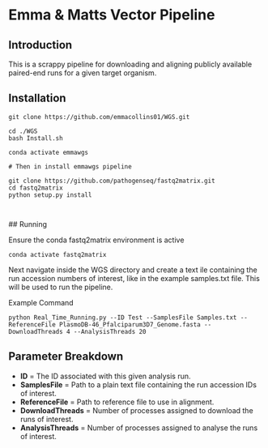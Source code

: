 # Emma & Matts Vector Pipeline

## Introduction

This is a scrappy pipeline for downloading and aligning publicly available
paired-end runs for a given target organism.


## Installation

```
git clone https://github.com/emmacollins01/WGS.git

cd ./WGS
bash Install.sh

conda activate emmawgs

# Then in install emmawgs pipeline

git clone https://github.com/pathogenseq/fastq2matrix.git
cd fastq2matrix
python setup.py install



```

## Running

Ensure the conda fastq2matrix environment is active

```
conda activate fastq2matrix
```

Next navigate inside the WGS directory and create a text ile containing the
run accession numbers of interest, like in the example samples.txt file. This
will be used to run the pipeline.

Example Command

```
python Real_Time_Running.py --ID Test --SamplesFile Samples.txt --ReferenceFile PlasmoDB-46_Pfalciparum3D7_Genome.fasta --DownloadThreads 4 --AnalysisThreads 20
```

## Parameter Breakdown

* **ID** = The ID associated with this given analysis run.
* **SamplesFile** = Path to a plain text file containing the run accession IDs of interest.
* **ReferenceFile** = Path to reference file to use in alignment.
* **DownloadThreads** = Number of processes assigned to download the runs of interest.
* **AnalysisThreads** = Number of processes assigned to analyse the runs of interest.
